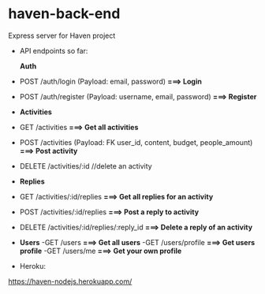 # haven-back-end
Express server for Haven project


- API endpoints so far: 

  **Auth**
- POST /auth/login (Payload: email, password)              **===> Login**
- POST /auth/register (Payload: username, email, password) **===> Register**
- 
  **Activities**
- GET /activities **===> Get all activities**
- POST /activities (Payload: FK user_id, content, budget, people_amount) **===> Post activity**
- DELETE /activities/:id    //delete an activity
- 
  **Replies**
- GET /activities/:id/replies    **===> Get all replies for an activity**
- POST /activities/:id/replies   **===> Post a reply to activity**
- DELETE /activities/:id/replies/:reply_id **===> Delete a reply of an activity**
- 
  **Users**
  -GET /users **===> Get all users**
  -GET /users/profile **===> Get users profile**
  -GET /users/me **===> Get your own profile**
- Heroku:

https://haven-nodejs.herokuapp.com/
